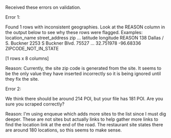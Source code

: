 Received these errors on validation.

Error 1:

Found 1 rows with inconsistent geographies. Look at the REASON column in the output below to see why these rows were flagged. Examples:
           location_name        street_address    zip  ...   latitude  longitude                REASON
138  Dallas / S. Buckner  2253 S Buckner Blvd.  75527  ...  32.751978  -96.68336  ZIPCODE_NOT_IN_STATE

[1 rows x 8 columns]

Reason: Currently, the site zip code is generated from the site. It seems to be the only value they have inserted incorrectly so it is being ignored until they fix the site.

Error 2:

We think there should be around 214 POI, but your file has 181 POI. Are you sure you scraped correctly?

Reason: I'm using enqueue which adds more sites to the list since I must dig deeper. These are not sites but actually links to help gather more links to find the location link at the end of the road. The restaurant site states there are around 180 locations, so this seems to make sense.
